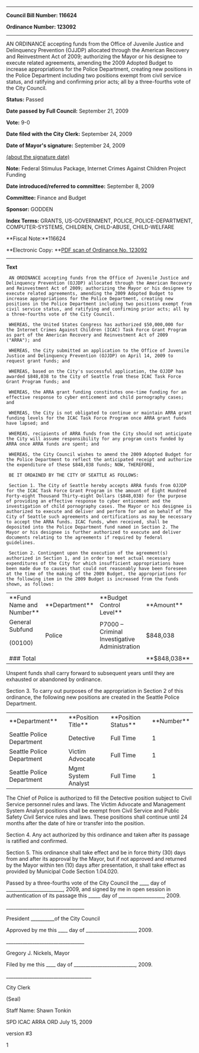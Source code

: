 

********

**Council Bill Number: 116624**
   
**Ordinance Number: 123092**
********

 AN ORDINANCE accepting funds from the Office of Juvenile Justice and Delinquency Prevention (OJJDP) allocated through the American Recovery and Reinvestment Act of 2009; authorizing the Mayor or his designee to execute related agreements, amending the 2009 Adopted Budget to increase appropriations for the Police Department, creating new positions in the Police Department including two positions exempt from civil service status, and ratifying and confirming prior acts; all by a three-fourths vote of the City Council.

**Status:** Passed
   
**Date passed by Full Council:** September 21, 2009
   
**Vote:** 9-0
   
**Date filed with the City Clerk:** September 24, 2009
   
**Date of Mayor's signature:** September 24, 2009
   
[(about the signature date)](/~public/approvaldate.htm)
   
   
**Note:** Federal Stimulus Package, Internet Crimes Against Children Project Funding

   
**Date introduced/referred to committee:** September 8, 2009
   
**Committee:** Finance and Budget
   
**Sponsor:** GODDEN
   
   
**Index Terms:** GRANTS, US-GOVERNMENT, POLICE, POLICE-DEPARTMENT, COMPUTER-SYSTEMS, CHILDREN, CHILD-ABUSE, CHILD-WELFARE

**Fiscal Note:**116624

**Electronic Copy: **[PDF scan of Ordinance No. 123092](/~archives/Ordinances/Ord_123092.pdf)

********

**Text**
   
```
 AN ORDINANCE accepting funds from the Office of Juvenile Justice and Delinquency Prevention (OJJDP) allocated through the American Recovery and Reinvestment Act of 2009; authorizing the Mayor or his designee to execute related agreements, amending the 2009 Adopted Budget to increase appropriations for the Police Department, creating new positions in the Police Department including two positions exempt from civil service status, and ratifying and confirming prior acts; all by a three-fourths vote of the City Council.

 WHEREAS, the United States Congress has authorized $50,000,000 for the Internet Crimes Against Children (ICAC) Task Force Grant Program as part of the American Recovery and Reinvestment Act of 2009 ("ARRA"); and

 WHEREAS, the City submitted an application to the Office of Juvenile Justice and Delinquency Prevention (OJJDP) on April 14, 2009 to request grant funds; and

 WHEREAS, based on the City's successful application, the OJJDP has awarded $848,038 to the City of Seattle from these ICAC Task Force Grant Program funds; and

 WHEREAS, the ARRA grant funding constitutes one-time funding for an effective response to cyber enticement and child pornography cases; and

 WHEREAS, the City is not obligated to continue or maintain ARRA grant funding levels for the ICAC Task Force Program once ARRA grant funds have lapsed; and

 WHEREAS, recipients of ARRA funds from the City should not anticipate the City will assume responsibility for any program costs funded by ARRA once ARRA funds are spent; and

 WHEREAS, the City Council wishes to amend the 2009 Adopted Budget for the Police Department to reflect the anticipated receipt and authorize the expenditure of these $848,038 funds; NOW, THEREFORE,

 BE IT ORDAINED BY THE CITY OF SEATTLE AS FOLLOWS:

 Section 1. The City of Seattle hereby accepts ARRA funds from OJJDP for the ICAC Task Force Grant Program in the amount of Eight Hundred Forty-eight Thousand Thirty-eight Dollars ($848,038) for the purpose of providing an effective response to cyber enticement and the investigation of child pornography cases. The Mayor or his designee is authorized to execute and deliver and perform for and on behalf of The City of Seattle such agreements and certifications as may be necessary to accept the ARRA funds. ICAC funds, when received, shall be deposited into the Police Department fund named in Section 2. The Mayor or his designee is further authorized to execute and deliver documents relating to the agreements if required by federal guidelines.

 Section 2. Contingent upon the execution of the agreement(s) authorized in Section 1, and in order to meet actual necessary expenditures of the City for which insufficient appropriations have been made due to causes that could not reasonably have been foreseen at the time of the making of the 2009 Budget, the appropriations for the following item in the 2009 Budget is increased from the funds shown, as follows:

```
<table><tr><td>**Fund Name and Number**

</td><td>**Department**

</td><td>**Budget Control Level**

</td><td>**Amount**

</td></tr><tr><td>General Subfund
   
 (00100)

</td><td>Police

</td><td>P7000 – Criminal Investigative Administration

</td><td>$848,038

</td></tr><tr><td>
### Total

</td><td> 

</td><td> 

</td><td>**$848,038**

</td></tr></table> Unspent funds shall carry forward to subsequent years until they are exhausted or abandoned by ordinance.

 Section 3. To carry out purposes of the appropriation in Section 2 of this ordinance, the following new positions are created in the Seattle Police Department.

<table><tr><td>**Department**

</td><td>**Position Title**

</td><td>**Position Status**

</td><td>**Number**

</td></tr><tr><td>Seattle Police Department

</td><td>Detective

</td><td>Full Time

</td><td>1

</td></tr><tr><td>Seattle Police Department

</td><td>Victim Advocate

</td><td>Full Time

</td><td>1

</td></tr><tr><td>Seattle Police Department

</td><td>Mgmt System Analyst

</td><td>Full Time

</td><td>1

</td></tr></table> The Chief of Police is authorized to fill the Detective position subject to Civil Service personnel rules and laws. The Victim Advocate and Management System Analyst positions shall be exempt from Civil Service and Public Safety Civil Service rules and laws. These positions shall continue until 24 months after the date of hire or transfer into the position.

 Section 4. Any act authorized by this ordinance and taken after its passage is ratified and confirmed.

 Section 5. This ordinance shall take effect and be in force thirty (30) days from and after its approval by the Mayor, but if not approved and returned by the Mayor within ten (10) days after presentation, it shall take effect as provided by Municipal Code Section 1.04.020.

 Passed by a three-fourths vote of the City Council the \_\_\_\_ day of \_\_\_\_\_\_\_\_\_\_\_\_\_\_\_\_\_\_\_\_\_\_\_\_, 2009, and signed by me in open session in authentication of its passage this \_\_\_\_\_ day of \_\_\_\_\_\_\_\_\_\_\_\_\_\_\_\_\_\_\_, 2009.

 \_\_\_\_\_\_\_\_\_\_\_\_\_\_\_\_\_\_\_\_\_\_\_\_\_\_\_\_\_\_\_\_\_

 President \_\_\_\_\_\_\_\_\_\_of the City Council

 Approved by me this \_\_\_\_ day of \_\_\_\_\_\_\_\_\_\_\_\_\_\_\_\_\_\_\_\_\_, 2009.

 \_\_\_\_\_\_\_\_\_\_\_\_\_\_\_\_\_\_\_\_\_\_\_\_\_\_\_\_\_\_\_\_\_

 Gregory J. Nickels, Mayor

 Filed by me this \_\_\_\_ day of \_\_\_\_\_\_\_\_\_\_\_\_\_\_\_\_\_\_\_\_\_\_\_\_\_\_, 2009.

 \_\_\_\_\_\_\_\_\_\_\_\_\_\_\_\_\_\_\_\_\_\_\_\_\_\_\_\_\_\_\_\_\_\_\_\_

 City Clerk

 (Seal)

 Staff Name: Shawn Tonkin

 SPD ICAC ARRA ORD July 15, 2009

 version #3

 1

